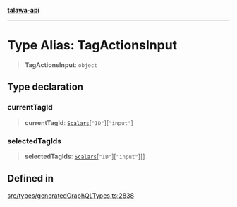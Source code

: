 [**talawa-api**](../../../README.md)

***

# Type Alias: TagActionsInput

> **TagActionsInput**: `object`

## Type declaration

### currentTagId

> **currentTagId**: [`Scalars`](Scalars.md)\[`"ID"`\]\[`"input"`\]

### selectedTagIds

> **selectedTagIds**: [`Scalars`](Scalars.md)\[`"ID"`\]\[`"input"`\][]

## Defined in

[src/types/generatedGraphQLTypes.ts:2838](https://github.com/Suyash878/talawa-api/blob/b5a9d8b4a1ea678a3d6f5b710b3721f91a3052fc/src/types/generatedGraphQLTypes.ts#L2838)
